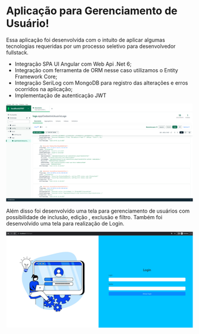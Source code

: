 # Aplicação para Gerenciamento de Usuário!

Essa aplicação foi desenvolvida com o intuito de aplicar algumas tecnologias requeridas por um processo seletivo para desenvolvedor fullstack.

- Integração SPA UI Angular com Web Api .Net 6;
- Integração com ferramenta de ORM nesse caso utilizamos o Entity Framework Core;
- Integração SeriLog com MongoDB para registro das alterações e erros ocorridos na aplicação;
- Implementação de autenticação JWT 

<img src="Apresentation/AppCadastroUsuario-spa-ui/src/assets/img/img-log.png">

Além disso foi desenvolvido uma tela para gerenciamento de usuários com possibilidade de inclusão, edição , exclusão e filtro. Também foi desenvolvido uma tela para realização de Login.

<img src="Apresentation/AppCadastroUsuario-spa-ui/src/assets/img/img-login.png">

